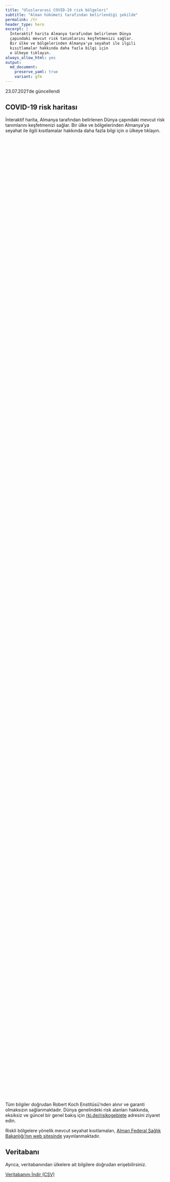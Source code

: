 ```yaml
---
title: "Uluslararasi COVID-19 risk bölgeleri"
subtitle: "Alman hükümeti tarafından belirlendiği şekilde"
permalink: /tr
header_type: hero
excerpt: |
  İnteraktif harita Almanya tarafından belirlenen Dünya 
  çapındaki mevcut risk tanımlarını keşfetmenizi sağlar.
  Bir ülke ve bölgelerinden Almanya'ya seyahat ile ilgili
  kısıtlamalar hakkında daha fazla bilgi için 
  o ülkeye tıklayın.
always_allow_html: yes
output: 
  md_document:
    preserve_yaml: true
    variant: gfm
---
```


<!-- Modify _R/index_tr.Rmd file instead -->

<p class="text-right font-weight-bold">

23.07.2021’de güncellendi

</p>

## COVID-19 risk haritası

İnteraktif harita, Almanya tarafından belirlenen Dünya çapındaki mevcut
risk tanımlarını keşfetmenizi sağlar. Bir ülke ve bölgelerinden
Almanya’ya seyahat ile ilgili kısıtlamalar hakkında daha fazla bilgi
için o ülkeye tıklayın.

<div id="leaflet" class="leaflet html-widget" style="width:100%;height:75vh;">

</div>

<script src="https://corona-atlas.de/assets/data/locale_tr.js"></script>

<script src="https://corona-atlas.de/assets/js/map.js"></script>

Tüm bilgiler doğrudan Robert Koch Enstitüsü’nden alınır ve garanti
olmaksızın sağlanmaktadır. Dünya genelindeki risk alanları hakkında,
eksiksiz ve güncel bir genel bakış için
[rki.de/risikogebiete](https://rki.de/risikogebiete) adresini ziyaret
edin.

Riskli bölgelere yönelik mevcut seyahat kısıtlamaları, [Alman Federal
Sağlık Bakanlığı’nın web
sitesinde](https://www.bundesgesundheitsministerium.de/en/coronavirus/current-information-for-travellers)
yayınlanmaktadır.

## Veritabanı

Ayrıca, veritabanından ülkelere ait bilgilere doğrudan erişebilirsiniz.

<div id="reactable" class="reactable html-widget" style="width:auto;height:auto;"></div>
<script type="application/json" data-for="reactable">{"x":{"tag":{"name":"Reactable","attribs":{"data":{"Ülke/Bölge":["Afganistan","Angola","Arnavutluk","Andorra","Birleşik Arap Emirlikleri","Arjantin","Ermenistan","Antigua-Barbuda","Avustralya","Avusturya","Azerbaycan","Burundi","Belçika","Benin","Burkina Faso","Bangladeş","Bulgaristan","Bahreyn","Bahamalar","Bosna-Hersek","Beyaz Rusya","Belize","Bolivya","Brezilya","Barbados","Brunei","Butan","Botsvana","Orta Afrika Cumhuriyeti","Kanada","İsviçre","Şili","Çin","Fildişi Sahili","Kamerun","Kongo Demokratik Cumhuriyeti","Kongo","Kolombiya","Komorlar","Verde Burnu","Kosta Rika","Küba","Kıbrıs","Çekya","Almanya","Cibuti","Dominik","Danimarka","Dominik Cumhuriyeti","Cezayir","Ekvator","Mısır","Eritre","İspanya","Estonya","Etiyopya","Finlandiya","Fiji","Fransa","Mikronezya","Gabon","Birleşik Krallık","Gürcistan","Gana","Gine","Gambiya","Gine-Bissau","Ekvatoral Gine","Yunanistan","Granada","Guatemala","Guyana","Hong Kong","Honduras","Hırvatistan","Haiti","Macaristan","Endonezya","Hindistan","İrlanda","Iran","Irak","İzlanda","İsrail","İtalya","Jamaika","Ürdün","Japonya","Kazakistan","Kenya","Kırgızistan","Kamboçya","Kiribati","Sen Kitts ve Nevis","Güney Kore","Kuveyt","Laos","Lübnan","Liberya","Libya","Sen Lucia","Lihtenştayn","Sri Lanka","Lesoto","Litvanya","Lüksemburg","Latviya","Fas","Monako","Moldova","Madagaskar","Maldivler","Meksika","Marşal Adaları","Kuzey Makedonya","Mali","Malta","Myanmar/Burma","Karadağ","Moğolistan","Mozambik","Moritanya","Mauritius","Malavi","Malezya","Namibya","Nijer","Nijerya","Nikaragua","Nie","Hollanda","Norveç","Nepal","Nauru","Yeni Zelanda","Umman","Pakistan","Panama","Peru","Filipinler","Palau","Papua Yeni Gine","Polonya","Kuzey Kore","Portekiz","Paraguay","Filistin","Katar","Romanya","Rusya Federasyonu","Ruanda","Suudi Arabistan","Sudan","Senegal","Singapur","Solomon Adaları","Sierra Leone","El Salvador","San Marino","Somali","Sırbistan","Güney Sudan","Sao Tome ve Principe","Surinam","Slovakya","Slovenya","İsveç","Esvatini","Seyşeller","Suriye","Çad","Togo","Tayland","Tacikistan","Türkmenistan","Timor-Leste","Tonga","Trinidad ve Tobago","Tunus","Türkiye","Tuvalu","Tanzanya Birleşik Cumhuriyeti","Uganda","Ukrayna","Uruguay","Birleşik Devletler","Özbekistan","Vatikan","Saint Vincent ve Grenadinler","Venezuella","Vietnam","Vanuatu","Samoa","Kosova","Yemen","Güney Afrika","Zambiya","Zimbabve"],"Risk seviyesi":["Riskli bölge","Riskli bölge","Risksiz Bölge","Riskli bölge","Riskli bölge","Yüksek vaka sayılı bölge","Risksiz Bölge","Risksiz Bölge","Risksiz Bölge","Risksiz Bölge","Risksiz Bölge","Riskli bölge","Risksiz Bölge","Riskli bölge","Riskli bölge","Riskli bölge","Risksiz Bölge","Riskli bölge","Riskli bölge","Risksiz Bölge","Riskli bölge","Riskli bölge","Yüksek vaka sayılı bölge","Virüs çeşidi bölgesi","Risksiz Bölge","Risksiz Bölge","Riskli bölge","Virüs çeşidi bölgesi","Riskli bölge","Risksiz Bölge","Risksiz Bölge","Yüksek vaka sayılı bölge","Risksiz Bölge","Riskli bölge","Riskli bölge","Riskli bölge","Riskli bölge","Yüksek vaka sayılı bölge","Risksiz Bölge","Riskli bölge","Yüksek vaka sayılı bölge","Yüksek vaka sayılı bölge","Yüksek vaka sayılı bölge","Risksiz Bölge",null,"Riskli bölge","Risksiz Bölge","Kısmen riskli bölge","Riskli bölge","Riskli bölge","Yüksek vaka sayılı bölge","Yüksek vaka sayılı bölge","Riskli bölge","Yüksek vaka sayılı bölge","Risksiz Bölge","Riskli bölge","Risksiz Bölge","Yüksek vaka sayılı bölge","Kısmen riskli bölge","Risksiz Bölge","Riskli bölge","Yüksek vaka sayılı bölge","Yüksek vaka sayılı bölge","Riskli bölge","Riskli bölge","Riskli bölge","Riskli bölge","Riskli bölge","Riskli bölge","Risksiz Bölge","Riskli bölge","Riskli bölge","Risksiz Bölge","Riskli bölge","Kısmen riskli bölge","Riskli bölge","Risksiz Bölge","Yüksek vaka sayılı bölge","Yüksek vaka sayılı bölge","Riskli bölge","Yüksek vaka sayılı bölge","Riskli bölge","Risksiz Bölge","Risksiz Bölge","Risksiz Bölge","Risksiz Bölge","Risksiz Bölge","Risksiz Bölge","Riskli bölge","Riskli bölge","Riskli bölge","Risksiz Bölge","Risksiz Bölge","Riskli bölge","Risksiz Bölge","Yüksek vaka sayılı bölge","Risksiz Bölge","Risksiz Bölge","Riskli bölge","Yüksek vaka sayılı bölge","Risksiz Bölge","Risksiz Bölge","Riskli bölge","Virüs çeşidi bölgesi","Risksiz Bölge","Risksiz Bölge","Risksiz Bölge","Riskli bölge","Riskli bölge","Risksiz Bölge","Riskli bölge","Riskli bölge","Riskli bölge","Risksiz Bölge","Risksiz Bölge","Riskli bölge","Riskli bölge","Riskli bölge","Risksiz Bölge","Yüksek vaka sayılı bölge","Virüs çeşidi bölgesi","Riskli bölge","Risksiz Bölge","Virüs çeşidi bölgesi","Yüksek vaka sayılı bölge","Virüs çeşidi bölgesi","Riskli bölge","Riskli bölge","Riskli bölge","Risksiz Bölge","Yüksek vaka sayılı bölge","Risksiz Bölge","Yüksek vaka sayılı bölge","Risksiz Bölge","Risksiz Bölge","Yüksek vaka sayılı bölge","Riskli bölge","Riskli bölge","Yüksek vaka sayılı bölge","Riskli bölge","Risksiz Bölge","Riskli bölge","Risksiz Bölge","Riskli bölge","Yüksek vaka sayılı bölge","Yüksek vaka sayılı bölge","Risksiz Bölge","Risksiz Bölge","Risksiz Bölge","Yüksek vaka sayılı bölge","Riskli bölge","Risksiz Bölge","Yüksek vaka sayılı bölge","Riskli bölge","Risksiz Bölge","Risksiz Bölge","Riskli bölge","Riskli bölge","Risksiz Bölge","Riskli bölge","Risksiz Bölge","Riskli bölge","Risksiz Bölge","Yüksek vaka sayılı bölge","Risksiz Bölge","Risksiz Bölge","Risksiz Bölge","Virüs çeşidi bölgesi","Yüksek vaka sayılı bölge","Yüksek vaka sayılı bölge","Riskli bölge","Riskli bölge","Riskli bölge","Riskli bölge","Riskli bölge","Riskli bölge","Risksiz Bölge","Riskli bölge","Yüksek vaka sayılı bölge","Riskli bölge","Risksiz Bölge","Yüksek vaka sayılı bölge","Riskli bölge","Risksiz Bölge","Virüs çeşidi bölgesi","Risksiz Bölge","Riskli bölge","Risksiz Bölge","Risksiz Bölge","Riskli bölge","Risksiz Bölge","Risksiz Bölge","Risksiz Bölge","Risksiz Bölge","Riskli bölge","Virüs çeşidi bölgesi","Virüs çeşidi bölgesi","Virüs çeşidi bölgesi"],"Detaylar":["21.02.2021'den beri","15.06.2020'den beri",null,"23.05.2021'den beri","18.04.2021'den beri","18.04.2021'den beri",null,null,null,null,null,"15.06.2020'den beri",null,"15.06.2020'den beri","15.06.2020'den beri","15.06.2020'den beri",null,"11.07.2021'den beri","25.04.2021'den beri",null,"15.06.2020'den beri","15.06.2020'den beri","24.01.2021'den beri","19.01.2021'den beri",null,null,"15.06.2020'den beri","07.02.2021'den beri","15.06.2020'den beri",null,null,"03.04.2021'den beri",null,"15.06.2020'den beri","15.06.2020'den beri","15.06.2020'den beri","15.06.2020'den beri","24.01.2021'den beri",null,"20.06.2021'den beri","09.05.2021'den beri","18.07.2021'den beri","11.07.2021'den beri",null,null,"15.06.2020'den beri",null,"25.07.2021'den beri. Aşağıdaki bölgeler dahil edilmemiştir: -Grönland","30.05.2021'den beri","15.06.2020'den beri","31.01.2021'den beri","24.01.2021'den beri","15.06.2020'den beri","27.07.2021'den beri",null,"15.06.2020'den beri",null,"11.07.2021'den beri","25.07.2021'den beri. Risk seviyesi aşağıdaki bölgeleri kapsar: -Fransız Guyanası, 21.08.2020'den beri; -Korsika, 25.07.2021'den beri; -Martinik, 25.07.2021'den beri; -Okzitanien, 25.07.2021'den beri; -Provence-Alpes-Côte d'Azur, 25.07.2021'den beri; -Réunion, 28.02.2021'den beri; -St. Martin, 26.08.2020'den beri",null,"15.06.2020'den beri","07.07.2021'den beri","25.07.2021'den beri","15.06.2020'den beri","15.06.2020'den beri","15.06.2020'den beri","15.06.2020'den beri","15.06.2020'den beri","18.07.2021'den beri",null,"15.06.2020'den beri","15.06.2020'den beri",null,"15.06.2020'den beri","27.06.2021'den beri. Risk seviyesi aşağıdaki bölgeleri kapsar: -Zadar, 27.06.2021'den beri","15.06.2020'den beri",null,"18.07.2021'den beri","07.07.2021'den beri","25.07.2021'den beri","24.01.2021'den beri","15.06.2020'den beri",null,null,null,null,null,null,"15.06.2020'den beri","15.06.2020'den beri","15.06.2020'den beri",null,null,"20.06.2021'den beri",null,"21.03.2021'den beri",null,null,"15.06.2020'den beri","18.07.2021'den beri",null,null,"18.07.2021'den beri","31.01.2021'den beri",null,null,null,"15.06.2020'den beri","25.07.2021'den beri",null,"15.06.2020'den beri","18.07.2021'den beri","13.06.2021'den beri",null,null,"15.06.2020'den beri","25.07.2021'den beri","18.07.2021'den beri",null,"13.06.2021'den beri","07.02.2021'den beri","15.06.2020'den beri",null,"07.02.2021'den beri","13.06.2021'den beri","20.06.2021'den beri","15.06.2020'den beri","15.06.2020'den beri","15.06.2020'den beri",null,"27.07.2021'den beri",null,"07.07.2021'den beri",null,null,"20.06.2021'den beri","15.06.2020'den beri","28.02.2021'den beri","03.04.2021'den beri","15.06.2020'den beri",null,"17.06.2020'den beri",null,"15.06.2020'den beri","07.07.2021'den beri","21.03.2021'den beri",null,null,null,"07.07.2021'den beri","27.06.2021'den beri",null,"31.01.2021'den beri","15.06.2020'den beri",null,null,"15.06.2020'den beri","15.06.2020'den beri",null,"15.06.2020'den beri",null,"15.06.2020'den beri",null,"23.05.2021'den beri",null,null,null,"31.01.2021'den beri","14.02.2021'den beri","31.01.2021'den beri","15.06.2020'den beri","15.06.2020'den beri","18.07.2021'den beri","15.06.2020'den beri","17.06.2020'den beri","17.06.2020'den beri",null,"11.07.2021'den beri","25.04.2021'den beri","06.06.2021'den beri",null,"14.03.2021'den beri","20.06.2021'den beri",null,"06.06.2021'den beri",null,"15.06.2020'den beri",null,null,"15.06.2020'den beri",null,null,null,null,"15.06.2020'den beri","13.01.2021'den beri","07.02.2021'den beri","07.02.2021'den beri"]},"columns":[{"accessor":"Ülke/Bölge","name":"Ülke/Bölge","type":"character"},{"accessor":"Risk seviyesi","name":"Risk seviyesi","type":"character"},{"accessor":"Detaylar","name":"Detaylar","type":"character"}],"filterable":true,"searchable":true,"defaultPageSize":10,"showPageSizeOptions":true,"pageSizeOptions":[10,25,50,100],"paginationType":"jump","showPageInfo":true,"minRows":1,"striped":true,"dataKey":"ab941922aa933977aad76e64ed30f8e5","key":"ab941922aa933977aad76e64ed30f8e5"},"children":[]},"class":"reactR_markup"},"evals":[],"jsHooks":[]}</script>

<p class="text-center my-5">

<a href="assets/dist/db_countries_risk_tr.csv" class="btn btn-primary">Veritabanını
İndir (CSV)</a>

</p>
